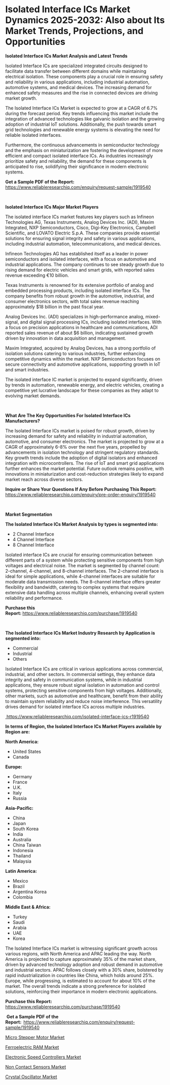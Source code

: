 <p><h1>Isolated Interface ICs Market Dynamics 2025-2032: Also about Its Market Trends, Projections, and Opportunities</h1></p><p><strong>Isolated Interface ICs Market Analysis and Latest Trends</strong></p>
<p><p>Isolated Interface ICs are specialized integrated circuits designed to facilitate data transfer between different domains while maintaining electrical isolation. These components play a crucial role in ensuring safety and reliability in various applications, including industrial automation, automotive systems, and medical devices. The increasing demand for enhanced safety measures and the rise in connected devices are driving market growth.</p><p>The Isolated Interface ICs Market is expected to grow at a CAGR of 6.7% during the forecast period. Key trends influencing this market include the integration of advanced technologies like galvanic isolation and the growing adoption of industrial IoT solutions. Additionally, the push towards smart grid technologies and renewable energy systems is elevating the need for reliable isolated interfaces. </p><p>Furthermore, the continuous advancements in semiconductor technology and the emphasis on miniaturization are fostering the development of more efficient and compact isolated interface ICs. As industries increasingly prioritize safety and reliability, the demand for these components is anticipated to rise, solidifying their significance in modern electronic systems.</p></p>
<p><strong>Get a Sample PDF of the Report:&nbsp;</strong> <a href="https://www.reliableresearchiq.com/enquiry/request-sample/1919540?utm_campaign=1088&utm_medium=2&utm_source=Github&utm_content=ia&utm_term=02032025&utm_id=isolated-interface-ics">https://www.reliableresearchiq.com/enquiry/request-sample/1919540</a></p>
<p>&nbsp;</p>
<p><strong>Isolated Interface ICs Major Market Players</strong></p>
<p><p>The isolated interface ICs market features key players such as Infineon Technologies AG, Texas Instruments, Analog Devices Inc. (ADI), Maxim Integrated, NXP Semiconductors, Cisco, Digi-Key Electronics, Campbell Scientific, and LOVATO Electric S.p.A. These companies provide essential solutions for ensuring signal integrity and safety in various applications, including industrial automation, telecommunications, and medical devices.</p><p>Infineon Technologies AG has established itself as a leader in power semiconductors and isolated interfaces, with a focus on automotive and industrial applications. The company continues to see steady growth due to rising demand for electric vehicles and smart grids, with reported sales revenue exceeding €10 billion.</p><p>Texas Instruments is renowned for its extensive portfolio of analog and embedded processing products, including isolated interface ICs. The company benefits from robust growth in the automotive, industrial, and consumer electronics sectors, with total sales revenue reaching approximately $18 billion in the past fiscal year.</p><p>Analog Devices Inc. (ADI) specializes in high-performance analog, mixed-signal, and digital signal processing ICs, including isolated interfaces. With a focus on precision applications in healthcare and communications, ADI reported sales revenue of about $6 billion, indicating sustained growth driven by innovation in data acquisition and management.</p><p>Maxim Integrated, acquired by Analog Devices, has a strong portfolio of isolation solutions catering to various industries, further enhancing competitive dynamics within the market. NXP Semiconductors focuses on secure connectivity and automotive applications, supporting growth in IoT and smart industries.</p><p>The isolated interface IC market is projected to expand significantly, driven by trends in automation, renewable energy, and electric vehicles, creating a competitive yet lucrative landscape for these companies as they adapt to evolving market demands.</p></p>
<p>&nbsp;</p>
<p><strong>What Are The Key Opportunities For Isolated Interface ICs Manufacturers?</strong></p>
<p><p>The Isolated Interface ICs market is poised for robust growth, driven by increasing demand for safety and reliability in industrial automation, automotive, and consumer electronics. The market is projected to grow at a CAGR of approximately 6-8% over the next five years, propelled by advancements in isolation technology and stringent regulatory standards. Key growth trends include the adoption of digital isolators and enhanced integration with microcontrollers. The rise of IoT and smart grid applications further enhances the market potential. Future outlook remains positive, with innovations in miniaturization and cost-reduction strategies likely to expand market reach across diverse sectors.</p></p>
<p><strong>Inquire or Share Your Questions If Any Before Purchasing This Report:</strong> <a href="https://www.reliableresearchiq.com/enquiry/pre-order-enquiry/1919540?utm_campaign=1088&utm_medium=2&utm_source=Github&utm_content=ia&utm_term=02032025&utm_id=isolated-interface-ics">https://www.reliableresearchiq.com/enquiry/pre-order-enquiry/1919540</a></p>
<p>&nbsp;</p>
<p><strong>Market Segmentation</strong></p>
<p><strong>The Isolated Interface ICs Market Analysis by types is segmented into:</strong></p>
<p><ul><li>2 Channel Interface</li><li>4 Channel Interface</li><li>8 Channel Interface</li></ul></p>
<p><p>Isolated interface ICs are crucial for ensuring communication between different parts of a system while protecting sensitive components from high voltages and electrical noise. The market is segmented by channel count: 2-channel, 4-channel, and 8-channel interfaces. The 2-channel interface is ideal for simple applications, while 4-channel interfaces are suitable for moderate data transmission needs. The 8-channel interface offers greater flexibility and bandwidth, catering to complex systems that require extensive data handling across multiple channels, enhancing overall system reliability and performance.</p></p>
<p><strong>Purchase this Report:&nbsp;</strong><a href="https://www.reliableresearchiq.com/purchase/1919540?utm_campaign=1088&utm_medium=2&utm_source=Github&utm_content=ia&utm_term=02032025&utm_id=isolated-interface-ics">https://www.reliableresearchiq.com/purchase/1919540</a></p>
<p>&nbsp;</p>
<p><strong>The Isolated Interface ICs Market Industry Research by Application is segmented into:</strong></p>
<p><ul><li>Commercial</li><li>Industrial</li><li>Others</li></ul></p>
<p><p>Isolated Interface ICs are critical in various applications across commercial, industrial, and other sectors. In commercial settings, they enhance data integrity and safety in communication systems, while in industrial applications, they ensure robust signal isolation in automation and control systems, protecting sensitive components from high voltages. Additionally, other markets, such as automotive and healthcare, benefit from their ability to maintain system reliability and reduce noise interference. This versatility drives demand for isolated interface ICs across multiple industries.</p></p>
<p><a href="https://www.reliableresearchiq.com/isolated-interface-ics-r1919540?utm_campaign=1088&utm_medium=2&utm_source=Github&utm_content=ia&utm_term=02032025&utm_id=isolated-interface-ics">&nbsp;https://www.reliableresearchiq.com/isolated-interface-ics-r1919540</a></p>
<p><strong>In terms of Region, the Isolated Interface ICs Market Players available by Region are:</strong></p>
<p>
    <p> <strong> North America: </strong>
        <ul>
            <li>United States</li>
            <li>Canada</li>
        </ul>
        </p> 
    <p> <strong> Europe: </strong>
        <ul>
            <li>Germany</li>
            <li>France</li>
            <li>U.K.</li>
            <li>Italy</li>
            <li>Russia</li>
        </ul>
        </p> 
    <p> <strong> Asia-Pacific: </strong>
        <ul>
            <li>China</li>
            <li>Japan</li>
            <li>South Korea</li>
            <li>India</li>
            <li>Australia</li>
            <li>China Taiwan</li>
            <li>Indonesia</li>
            <li>Thailand</li>
            <li>Malaysia</li>
        </ul>
        </p> 
    <p> <strong> Latin America: </strong>
        <ul>
            <li>Mexico</li>
            <li>Brazil</li>
            <li>Argentina Korea</li>
            <li>Colombia</li>
        </ul>
        </p> 
    <p> <strong> Middle East & Africa: </strong>
        <ul>
            <li>Turkey</li>
            <li>Saudi</li>
            <li>Arabia</li>
            <li>UAE</li>
            <li>Korea</li>
        </ul>
    </p>
    </p>
<p><p>The Isolated Interface ICs market is witnessing significant growth across various regions, with North America and APAC leading the way. North America is projected to capture approximately 35% of the market share, driven by advanced technology adoption and robust demand in automotive and industrial sectors. APAC follows closely with a 30% share, bolstered by rapid industrialization in countries like China, which holds around 25%. Europe, while progressing, is estimated to account for about 10% of the market. The overall trends indicate a strong preference for isolated solutions, reinforcing their importance in modern electronic applications.</p></p>
<p><strong>Purchase this Report: </strong><a href="https://www.reliableresearchiq.com/purchase/1919540?utm_campaign=1088&utm_medium=2&utm_source=Github&utm_content=ia&utm_term=02032025&utm_id=isolated-interface-ics">https://www.reliableresearchiq.com/purchase/1919540</a></p>
<p>&nbsp;<strong>Get a Sample PDF of the Report:&nbsp;&nbsp;</strong><a href="https://www.reliableresearchiq.com/enquiry/request-sample/1919540?utm_campaign=1088&utm_medium=2&utm_source=Github&utm_content=ia&utm_term=02032025&utm_id=isolated-interface-ics">https://www.reliableresearchiq.com/enquiry/request-sample/1919540</a></p>
<p><strong></strong></p>
<p><p><a href="https://github.com/fulceclubbs2/Market-Research-Report-List-1/blob/main/micro-stepper-motor-market.md?utm_campaign=1088&utm_medium=2&utm_source=Github&utm_content=ia&utm_term=02032025&utm_id=isolated-interface-ics">Micro Stepper Motor Market</a></p><p><a href="https://github.com/nagateyisu29/Market-Research-Report-List-1/blob/main/ferroelectric-ram-market.md?utm_campaign=1088&utm_medium=2&utm_source=Github&utm_content=ia&utm_term=02032025&utm_id=isolated-interface-ics">Ferroelectric RAM Market</a></p><p><a href="https://github.com/steegwajma22/Market-Research-Report-List-1/blob/main/electronic-speed-controllers-market.md?utm_campaign=1088&utm_medium=2&utm_source=Github&utm_content=ia&utm_term=02032025&utm_id=isolated-interface-ics">Electronic Speed Controllers Market</a></p><p><a href="https://github.com/kaniselway4c/Market-Research-Report-List-1/blob/main/non-contact-sensors-market.md?utm_campaign=1088&utm_medium=2&utm_source=Github&utm_content=ia&utm_term=02032025&utm_id=isolated-interface-ics">Non Contact Sensors Market</a></p><p><a href="https://github.com/rokiahgrendy/Market-Research-Report-List-1/blob/main/crystal-oscillator-market.md?utm_campaign=1088&utm_medium=2&utm_source=Github&utm_content=ia&utm_term=02032025&utm_id=isolated-interface-ics">Crystal Oscillator Market</a></p></p>